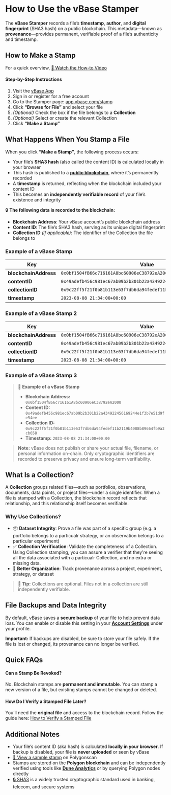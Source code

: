 # How to Use the vBase Stamper

The **vBase Stamper** records a file’s **timestamp**, **author**, and **digital fingerprint** (SHA3 hash) on a public blockchain. This metadata—known as **provenance**—provides permanent, verifiable proof of a file’s authenticity and timestamp.


## How to Make a Stamp  
For a quick overview, [🎥 Watch the How-to Video](https://www.youtube.com/watch?v=wRJCNvDkKR8)

#### Step-by-Step Instructions
1. Visit the [vBase App](https://app.vbase.com/)  
2. Sign in or register for a free account  
3. Go to the Stamper page: [app.vbase.com/stamp](https://app.vbase.com/stamp)  
4. Click **“Browse for File”** and select your file  
5. *(Optional)* Check the box if the file belongs to a **Collection**  
6. *(Optional)* Select or create the relevant Collection  
7. Click **“Make a Stamp”**


## What Happens When You Stamp a File

When you click **“Make a Stamp”**, the following process occurs:

- Your file’s **SHA3 hash** (also called the content ID) is calculated locally in your browser  
- This hash is published to a [**public blockchain**](https://www.investopedia.com/terms/b/blockchain.asp), where it’s permanently recorded  
- A **timestamp** is returned, reflecting when the blockchain included your content ID  
- This becomes an **independently verifiable record** of your file’s existence and integrity  

🔒 **The following data is recorded to the blockchain:**

- **Blockchain Address**: Your vBase account’s public blockchain address  
- **Content ID**: The file’s SHA3 hash, serving as its unique digital fingerprint  
- **Collection ID** *(if applicable)*: The identifier of the Collection the file belongs to  

### Example of a vBase Stamp

| Key               | Value                                                                                   |
|------------------|-----------------------------------------------------------------------------------------|
| **blockchainAddress** | `0x0bf1504fB66c716161A8bc60906eC38792eA2000`                                             |
| **contentID**         | `0x49adefb456c981ec67ab09b2b301b22a434922456169244e1f3b7e51d9fe54ee`                     |
| **collectionID**      | `0x9c22ff5f21f0b81b113e63f7db6da94fedef11b2119b4088b89664fb9a3cb658`                     |
| **timestamp**         | `2023-08-08 21:34:00+00:00`                                                              |


### Example of a vBase Stamp 2

<table>
  <thead>
    <tr>
      <th style="width: 25%;">Key</th>
      <th style="width: 75%;">Value</th>
    </tr>
  </thead>
  <tbody>
    <tr>
      <td><strong>blockchainAddress</strong></td>
      <td><code>0x0bf1504fB66c716161A8bc60906eC38792eA2000</code></td>
    </tr>
    <tr>
      <td><strong>contentID</strong></td>
      <td><code>0x49adefb456c981ec67ab09b2b301b22a434922456169244e1f3b7e51d9fe54ee</code></td>
    </tr>
    <tr>
      <td><strong>collectionID</strong></td>
      <td><code>0x9c22ff5f21f0b81b113e63f7db6da94fedef11b2119b4088b89664fb9a3cb658</code></td>
    </tr>
    <tr>
      <td><strong>timestamp</strong></td>
      <td><code>2023-08-08 21:34:00+00:00</code></td>
    </tr>
  </tbody>
</table>


### Example of a vBase Stamp 3 

> 📄 **Example of a vBase Stamp**
> 
>- **Blockchain Address:** `0x0bf1504fB66c716161A8bc60906eC38792eA2000`  
>- **Content ID:** `0x49adefb456c981ec67ab09b2b301b22a434922456169244e1f3b7e51d9fe54ee`  
>- **Collection ID:** `0x9c22ff5f21f0b81b113e63f7db6da94fedef11b2119b4088b89664fb9a3cb658`  
>- **Timestamp:** `2023-08-08 21:34:00+00:00`



> **Note:** vBase does not publish or share your actual file, filename, or personal information on-chain. Only cryptographic identifiers are recorded to preserve privacy and ensure long-term verifiability.


## What Is a Collection?

A **Collection** groups related files—such as portfolios, observations, documents, data points, or project files—under a single identifier. When a file is stamped with a Collection, the blockchain record reflects that relationship, and this relationship itself becomes verifiable.

### Why Use Collections?

- 📦 **Dataset Integrity**: Prove a file was part of a specific group (e.g. a portfolio belongs to a particualr strategy, or an observation belongs to a particular experiment)  
- ✅ **Collection Verification**: Validate the completeness of a Collection. Using Collection stamping, you can assure a verifier that they're seeing all the data associated with a particualr Collection, and no extra or missing data.   
- 🧩 **Better Organization**: Track provenance across a project, experiment, strategy, or dataset

> 📌 **Tip:** Collections are optional. Files not in a collection are still independently verifiable.


## File Backups and Data Integrity

By default, vBase saves a **secure backup** of your file to help prevent data loss. You can enable or disable this setting in your [**Account Settings**](https://app.vbase.com/profile/#account_settings) under your profile.

**Important:** If backups are disabled, be sure to store your file safely. If the file is lost or changed, its provenance can no longer be verified.


## Quick FAQs

#### Can a Stamp Be Revoked?

No. Blockchain stamps are **permanent and immutable**.  You can stamp a new version of a file, but existing stamps cannot be changed or deleted. 

#### How Do I Verify a Stamped File Later?

You’ll need the **original file** and access to the blockchain record.  Follow the guide here: [How to Verify a Stamped File](how-to-use-vbase-verify.md)


## Additional Notes

- Your file’s content ID (aka hash) is calculated **locally in your browser**. If backup is disabled, your file is **never uploaded** or seen by vBase  
- [🔗 View a sample stamp](https://polygonscan.com/tx/0xe7dbb99c2f521a5c636d4cc7f6fd3c60cdf427c284230aa0093faac338b9d651) on Polygonscan  
- Stamps are stored on the **Polygon blockchain** and can be independently verified using tools like [**Dune Analytics**](https://www.dune.com) or by querying Polygon nodes directly  
- [🔒 SHA3](https://en.wikipedia.org/wiki/SHA-3) is a widely trusted cryptographic standard used in banking, telecom, and secure systems
